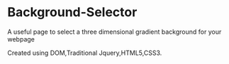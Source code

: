 # Background-Selector
A useful page to select a three dimensional gradient background for your webpage

Created using DOM,Traditional Jquery,HTML5,CSS3.
